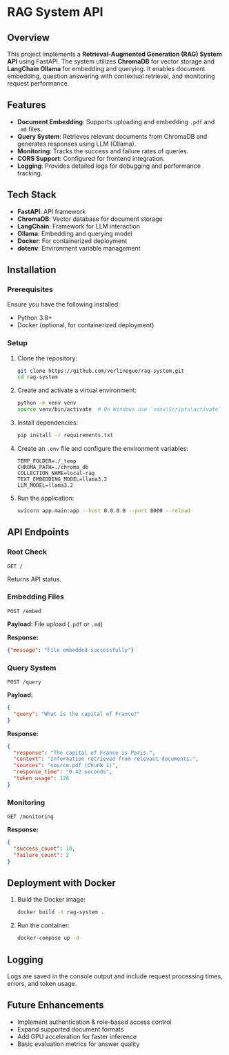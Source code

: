 # RAG System API

## Overview
This project implements a **Retrieval-Augmented Generation (RAG) System API** using FastAPI. The system utilizes **ChromaDB** for vector storage and **LangChain Ollama** for embedding and querying. It enables document embedding, question answering with contextual retrieval, and monitoring request performance.

## Features
- **Document Embedding**: Supports uploading and embedding `.pdf` and `.md` files.
- **Query System**: Retrieves relevant documents from ChromaDB and generates responses using LLM (Ollama).
- **Monitoring**: Tracks the success and failure rates of queries.
- **CORS Support**: Configured for frontend integration.
- **Logging**: Provides detailed logs for debugging and performance tracking.

## Tech Stack
- **FastAPI**: API framework
- **ChromaDB**: Vector database for document storage
- **LangChain**: Framework for LLM interaction
- **Ollama**: Embedding and querying model
- **Docker**: For containerized deployment
- **dotenv**: Environment variable management

## Installation
### Prerequisites
Ensure you have the following installed:
- Python 3.8+
- Docker (optional, for containerized deployment)

### Setup
1. Clone the repository:
   ```sh
   git clone https://github.com/verlineguo/rag-system.git
   cd rag-system
   ```
2. Create and activate a virtual environment:
   ```sh
   python -m venv venv
   source venv/bin/activate  # On Windows use `venv\Scripts\activate`
   ```
3. Install dependencies:
   ```sh
   pip install -r requirements.txt
   ```
4. Create an `.env` file and configure the environment variables:
   ```env
   TEMP_FOLDER=./_temp
   CHROMA_PATH=./chroma_db
   COLLECTION_NAME=local-rag
   TEXT_EMBEDDING_MODEL=llama3.2
   LLM_MODEL=llama3.2
   ```
5. Run the application:
   ```sh
   uvicorn app.main:app --host 0.0.0.0 --port 8000 --reload
   ```

## API Endpoints
### Root Check
```http
GET /
```
Returns API status.

### Embedding Files
```http
POST /embed
```
**Payload:** File upload (`.pdf` or `.md`)

**Response:**
```json
{"message": "File embedded successfully"}
```

### Query System
```http
POST /query
```
**Payload:**
```json
{
  "query": "What is the capital of France?"
}
```

**Response:**
```json
{
  "response": "The capital of France is Paris.",
  "context": "Information retrieved from relevant documents.",
  "sources": "source.pdf (Chunk 1)",
  "response_time": "0.42 seconds",
  "token_usage": 128
}
```

### Monitoring
```http
GET /monitoring
```
**Response:**
```json
{
  "success_count": 10,
  "failure_count": 2
}
```

## Deployment with Docker
1. Build the Docker image:
   ```sh
   docker build -t rag-system .
   ```
2. Run the container:
   ```sh
   docker-compose up -d
   ```

## Logging
Logs are saved in the console output and include request processing times, errors, and token usage.

## Future Enhancements
- Implement authentication & role-based access control
- Expand supported document formats
- Add GPU acceleration for faster inference
- Basic evaluation metrics for answer quality
